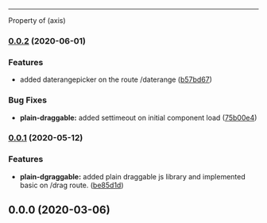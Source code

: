 ---
Property of (axis) <change to whatever is required.>

### [0.0.2](https://github.com/adarshsmit/nuxt-boiler-plate/compare/v0.0.1...v0.0.2) (2020-06-01)


### Features

* added daterangepicker on the route /daterange ([b57bd67](https://github.com/adarshsmit/nuxt-boiler-plate/commit/b57bd67fdb62f9ecf0ef499143abb54f379f92cc))


### Bug Fixes

* **plain-draggable:** added settimeout on initial component load ([75b00e4](https://github.com/adarshsmit/nuxt-boiler-plate/commit/75b00e49578b53b34f137e6df03f16eacb3e6a7c))

### [0.0.1](https://github.com/adarshsmit/nuxt-boiler-plate/compare/v0.0.0...v0.0.1) (2020-05-12)


### Features

* **plain-dgraggable:** added plain draggable js library and implemented basic on /drag route. ([be85d1d](https://github.com/adarshsmit/nuxt-boiler-plate/commit/be85d1d33deb8edc74aa3bbe5eea6b029be11834))

## 0.0.0 (2020-03-06)
